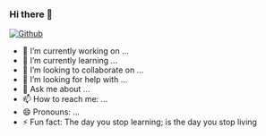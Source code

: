 ### Hi there 👋

[![Github](https://img.shields.io/github/followers/CharalambosIoannou?label=Follow&style=social)](https://github.com/airondev)

- 🔭 I’m currently working on ...
- 🌱 I’m currently learning ...
- 👯 I’m looking to collaborate on ...
- 🤔 I’m looking for help with ...
- 💬 Ask me about ...
- 📫 How to reach me: ...
- 😄 Pronouns: ...
- ⚡ Fun fact: The day you stop learning; is the day you stop living

